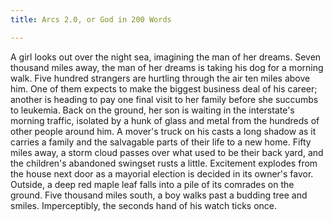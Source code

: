 ```yaml
---
title: Arcs 2.0, or God in 200 Words

---
```


A girl looks out over the night sea, imagining the man of her dreams.
Seven thousand miles away, the man of her dreams is taking his dog for a
morning walk.  Five hundred strangers are hurtling through the air ten
miles above him.  One of them expects to make the biggest business deal
of his career; another is heading to pay one final visit to her family
before she succumbs to leukemia.  Back on the ground, her son is waiting
in the interstate's morning traffic, isolated by a hunk of glass and
metal from the hundreds of other people around him.  A mover's truck on
his casts a long shadow as it carries a family and the salvagable parts
of their life to a new home.  Fifty miles away, a storm cloud passes
over what used to be their back yard, and the children's abandoned
swingset rusts a little.  Excitement explodes from the house next door
as a mayorial election is decided in its owner's favor.  Outside, a
deep red maple leaf falls into a pile of its comrades on the ground.
Five thousand miles south, a boy walks past a budding tree and smiles.
Imperceptibly, the seconds hand of his watch ticks once.
